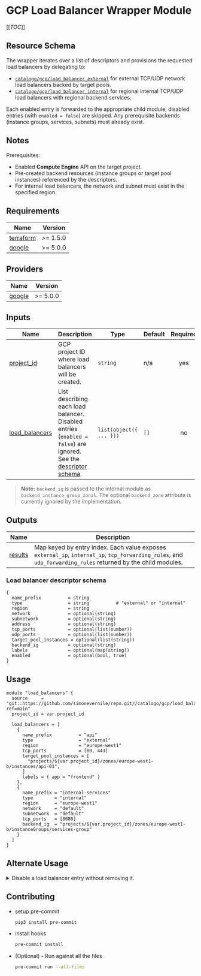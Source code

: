 # GCP Load Balancer Wrapper Module

[[_TOC_]]

## Resource Schema
The wrapper iterates over a list of descriptors and provisions the requested load balancers by delegating to:

- [`catalogo/gcp/load_balancer_external`](../load_balancer_external) for external TCP/UDP network load balancers backed by target pools.
- [`catalogo/gcp/load_balancer_internal`](../load_balancer_internal) for regional internal TCP/UDP load balancers with regional backend services.

Each enabled entry is forwarded to the appropriate child module; disabled entries (with `enabled = false`) are skipped. Any prerequisite backends (instance groups, services, subnets) must already exist.

## Notes
Prerequisites:

- Enabled **Compute Engine** API on the target project.
- Pre-created backend resources (instance groups or target pool instances) referenced by the descriptors.
- For internal load balancers, the network and subnet must exist in the specified region.

## Requirements

| Name | Version |
|------|---------|
| <a name="requirement_terraform"></a> [terraform](#requirement_terraform) | >= 1.5.0 |
| <a name="requirement_google"></a> [google](#requirement_google) | >= 5.0.0 |

## Providers

| Name | Version |
|------|---------|
| <a name="provider_google"></a> [google](#provider_google) | >= 5.0.0 |

## Inputs

| Name | Description | Type | Default | Required |
|------|-------------|------|---------|:--------:|
| <a name="input_project_id"></a> [project_id](#input_project_id) | GCP project ID where load balancers will be created. | `string` | n/a | yes |
| <a name="input_load_balancers"></a> [load_balancers](#input_load_balancers) | List describing each load balancer. Disabled entries (`enabled = false`) are ignored. See the [descriptor schema](#load_balancer_descriptor_schema). | `list(object({ ... }))` | `[]` | no |

> **Note:** `backend_ig` is passed to the internal module as `backend_instance_group_zonal`. The optional `backend_zone` attribute is currently ignored by the implementation.

## Outputs

| Name | Description |
|------|-------------|
| <a name="output_results"></a> [results](#output_results) | Map keyed by entry index. Each value exposes `external_ip`, `internal_ip`, `tcp_forwarding_rules`, and `udp_forwarding_rules` returned by the child modules. |

### <a name="load_balancer_descriptor_schema"></a>Load balancer descriptor schema

```hcl
{
  name_prefix          = string
  type                 = string          # "external" or "internal"
  region               = string
  network              = optional(string)
  subnetwork           = optional(string)
  address              = optional(string)
  tcp_ports            = optional(list(number))
  udp_ports            = optional(list(number))
  target_pool_instances = optional(list(string))
  backend_ig           = optional(string)
  labels               = optional(map(string))
  enabled              = optional(bool, true)
}
```

## Usage
```hcl
module "load_balancers" {
  source     = "git::https://github.com/simonevernile/repo.git//catalogo/gcp/load_balancer?ref=main"
  project_id = var.project_id

  load_balancers = [
    {
      name_prefix          = "api"
      type                 = "external"
      region               = "europe-west1"
      tcp_ports            = [80, 443]
      target_pool_instances = [
        "projects/${var.project_id}/zones/europe-west1-b/instances/api-01",
      ]
      labels = { app = "frontend" }
    },
    {
      name_prefix = "internal-services"
      type        = "internal"
      region      = "europe-west1"
      network     = "default"
      subnetwork  = "default"
      tcp_ports   = [8080]
      backend_ig  = "projects/${var.project_id}/zones/europe-west1-b/instanceGroups/services-group"
    }
  ]
}
```

## Alternate Usage
<details>
<summary>Disable a load balancer entry without removing it.</summary>

```hcl
module "load_balancers" {
  source     = "git::https://github.com/simonevernile/repo.git//catalogo/gcp/load_balancer?ref=main"
  project_id = var.project_id

  load_balancers = [
    {
      name_prefix = "frontend"
      type        = "external"
      region      = "europe-west1"
      tcp_ports   = [80]
      enabled     = false
    },
    {
      name_prefix = "backend"
      type        = "internal"
      region      = "europe-west1"
      network     = "default"
      subnetwork  = "default"
      tcp_ports   = [8443]
      backend_ig  = "projects/${var.project_id}/zones/europe-west1-b/instanceGroups/backend-group"
    }
  ]
}
```
</details>

## Contributing
* setup pre-commit

    ```bash
    pip3 install pre-commit
    ```

* install hooks

    ```bash
    pre-commit install
    ```

* (Optional) - Run against all the files

    ```bash
    pre-commit run --all-files
    ```
